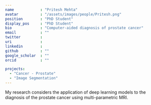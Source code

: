 ```yaml
---
name            : "Pritesh Mehta"
avatar          : "/assets/images/people/Pritesh.png"
position        : "PhD Student"
display_pos     : "PhD Student"
bio             : "Computer-aided diagnosis of prostate cancer"
email           : ""
twitter         :
uri             :
linkedin        :
github          : ""
google_scholar  : ""
orcid           : ""

projects:
  - "Cancer - Prostate"
  - "Image Segmentation"
---
```


My research considers the application of deep learning models to the diagnosis of the prostate cancer using multi-parametric MRI.
